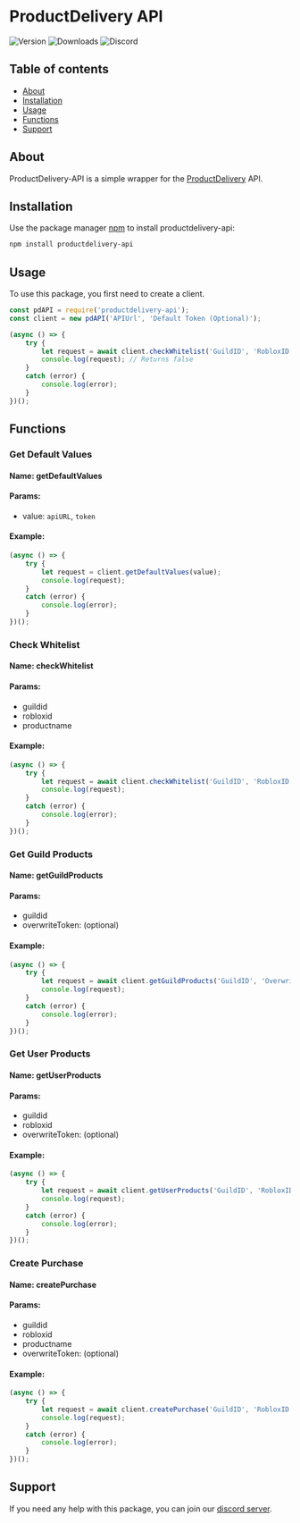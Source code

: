 # ProductDelivery API
 
![Version](https://img.shields.io/npm/v/productdelivery-api) ![Downloads](https://img.shields.io/npm/dw/productdelivery-api) ![Discord](https://img.shields.io/discord/785716040100479027?logo=discord)

## Table of contents
- [About](#about)
- [Installation](#installation)
- [Usage](#usage)
- [Functions](#functions)
- [Support](#support)

## About
ProductDelivery-API is a simple wrapper for the [ProductDelivery](https://github.com/socuul/productdelivery) API.

## Installation
Use the package manager [npm](https://www.npmjs.com/) to install productdelivery-api:

```bash
npm install productdelivery-api
```

## Usage
To use this package, you first need to create a client.
```js
const pdAPI = require('productdelivery-api');
const client = new pdAPI('APIUrl', 'Default Token (Optional)');

(async () => {
    try {
        let request = await client.checkWhitelist('GuildID', 'RobloxID', 'Product Name');
        console.log(request); // Returns false
    }
    catch (error) {
        console.log(error);
    }
})();
```

## Functions

### Get Default Values
#### Name: getDefaultValues
#### Params: 
* value: `apiURL`, `token`
#### Example:
```js
(async () => {
    try {
        let request = client.getDefaultValues(value);
        console.log(request);
    }
    catch (error) {
        console.log(error);
    }
})();
```

### Check Whitelist
#### Name: checkWhitelist
#### Params: 
* guildid
* robloxid
* productname
#### Example:
```js
(async () => {
    try {
        let request = await client.checkWhitelist('GuildID', 'RobloxID', 'Product Name');
        console.log(request);
    }
    catch (error) {
        console.log(error);
    }
})();
```

### Get Guild Products
#### Name: getGuildProducts
#### Params: 
* guildid
* overwriteToken: (optional)
#### Example:
```js
(async () => {
    try {
        let request = await client.getGuildProducts('GuildID', 'Overwrite Token');
        console.log(request);
    }
    catch (error) {
        console.log(error);
    }
})();
```

### Get User Products
#### Name: getUserProducts
#### Params: 
* guildid
* robloxid
* overwriteToken: (optional)
#### Example:
```js
(async () => {
    try {
        let request = await client.getUserProducts('GuildID', 'RobloxID', 'Overwrite Token');
        console.log(request);
    }
    catch (error) {
        console.log(error);
    }
})();
```

### Create Purchase
#### Name: createPurchase
#### Params: 
* guildid
* robloxid
* productname
* overwriteToken: (optional)
#### Example:
```js
(async () => {
    try {
        let request = await client.createPurchase('GuildID', 'RobloxID', 'Product Name', 'Overwrite Token');
        console.log(request);
    }
    catch (error) {
        console.log(error);
    }
})();
```

## Support
If you need any help with this package, you can join our [discord server](https://discord.com/invite/HtbVXdyrXf).